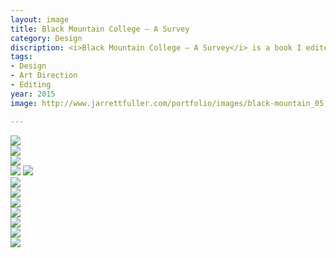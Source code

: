 ```yaml
---
layout: image
title: Black Mountain College — A Survey
category: Design
discription: <i>Black Mountain College — A Survey</i> is a book I edited and designed on the experimental art college in North Carolina in the 1930s-50s. I selected various essays and each one focuses on a particular medium, teacher, or student, each building upon the one that came before. In between each essay are image galleries with images I've curated from the different artists from the college including Josef Albers, Rose Asawa, and John Cage. The design of the book follows a strict grid system that allows for various layouts across each spread while retaining a structure that is followed as the book progresses.
tags:
- Design
- Art Direction
- Editing
year: 2015
image: http://www.jarrettfuller.com/portfolio/images/black-mountain_05.jpg

---
```


<img src="http://www.jarrettfuller.com/portfolio/images/black-mountain_01.jpg">

<div class="images-left"><img src="http://www.jarrettfuller.com/portfolio/images/black-mountain_02.jpg"></div>
<div class="images-right"><img src="http://www.jarrettfuller.com/portfolio/images/black-mountain_03.jpg"></div>

<img src="http://www.jarrettfuller.com/portfolio/images/black-mountain_04.jpg">
<img src="http://www.jarrettfuller.com/portfolio/images/black-mountain_05.jpg">

<div class="images-left"><img src="http://www.jarrettfuller.com/portfolio/images/black-mountain_06.jpg"></div>
<div class="images-right"><img src="http://www.jarrettfuller.com/portfolio/images/black-mountain_07.jpg"></div>

<div class="images-left"><img src="http://www.jarrettfuller.com/portfolio/images/black-mountain_09.jpg"></div>
<div class="images-right"><img src="http://www.jarrettfuller.com/portfolio/images/black-mountain_08.jpg"></div>

<img src="http://www.jarrettfuller.com/portfolio/images/black-mountain_10.jpg">

<div class="images-left"><img src="http://www.jarrettfuller.com/portfolio/images/black-mountain_11.jpg"></div>
<div class="images-right"><img src="http://www.jarrettfuller.com/portfolio/images/black-mountain_12.jpg"></div>
